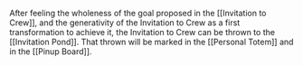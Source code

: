 After feeling the wholeness of the goal proposed in the [[Invitation to Crew]], and the generativity of the Invitation to Crew as a first transformation to achieve it, the Invitation   to Crew can be thrown to the [[Invitation Pond]]. That thrown will be marked in the [[Personal Totem]] and in the [[Pinup Board]].